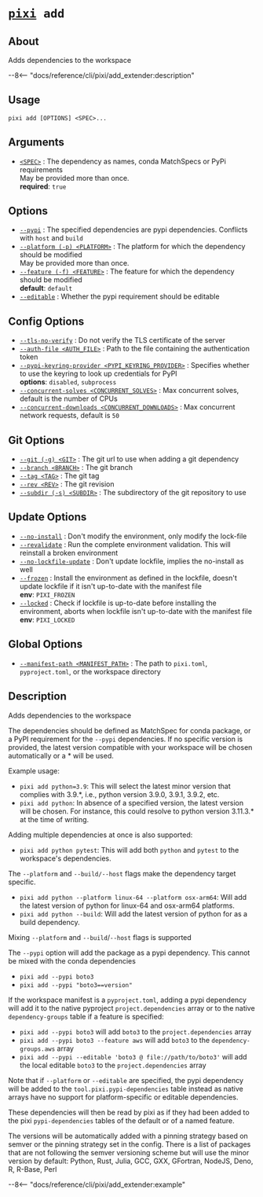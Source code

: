<!--- This file is autogenerated. Do not edit manually! -->
# <code>[pixi](../pixi.md) add</code>

## About
Adds dependencies to the workspace

--8<-- "docs/reference/cli/pixi/add_extender:description"

## Usage
```
pixi add [OPTIONS] <SPEC>...
```

## Arguments
- <a id="arg-<SPEC>" href="#arg-<SPEC>">`<SPEC>`</a>
:  The dependency as names, conda MatchSpecs or PyPi requirements
<br>May be provided more than once.
<br>**required**: `true`

## Options
- <a id="arg---pypi" href="#arg---pypi">`--pypi`</a>
:  The specified dependencies are pypi dependencies. Conflicts with `host` and `build`
- <a id="arg---platform" href="#arg---platform">`--platform (-p) <PLATFORM>`</a>
:  The platform for which the dependency should be modified
<br>May be provided more than once.
- <a id="arg---feature" href="#arg---feature">`--feature (-f) <FEATURE>`</a>
:  The feature for which the dependency should be modified
<br>**default**: `default`
- <a id="arg---editable" href="#arg---editable">`--editable`</a>
:  Whether the pypi requirement should be editable

## Config Options
- <a id="arg---tls-no-verify" href="#arg---tls-no-verify">`--tls-no-verify`</a>
:  Do not verify the TLS certificate of the server
- <a id="arg---auth-file" href="#arg---auth-file">`--auth-file <AUTH_FILE>`</a>
:  Path to the file containing the authentication token
- <a id="arg---pypi-keyring-provider" href="#arg---pypi-keyring-provider">`--pypi-keyring-provider <PYPI_KEYRING_PROVIDER>`</a>
:  Specifies whether to use the keyring to look up credentials for PyPI
<br>**options**: `disabled`, `subprocess`
- <a id="arg---concurrent-solves" href="#arg---concurrent-solves">`--concurrent-solves <CONCURRENT_SOLVES>`</a>
:  Max concurrent solves, default is the number of CPUs
- <a id="arg---concurrent-downloads" href="#arg---concurrent-downloads">`--concurrent-downloads <CONCURRENT_DOWNLOADS>`</a>
:  Max concurrent network requests, default is `50`

## Git Options
- <a id="arg---git" href="#arg---git">`--git (-g) <GIT>`</a>
:  The git url to use when adding a git dependency
- <a id="arg---branch" href="#arg---branch">`--branch <BRANCH>`</a>
:  The git branch
- <a id="arg---tag" href="#arg---tag">`--tag <TAG>`</a>
:  The git tag
- <a id="arg---rev" href="#arg---rev">`--rev <REV>`</a>
:  The git revision
- <a id="arg---subdir" href="#arg---subdir">`--subdir (-s) <SUBDIR>`</a>
:  The subdirectory of the git repository to use

## Update Options
- <a id="arg---no-install" href="#arg---no-install">`--no-install`</a>
:  Don't modify the environment, only modify the lock-file
- <a id="arg---revalidate" href="#arg---revalidate">`--revalidate`</a>
:  Run the complete environment validation. This will reinstall a broken environment
- <a id="arg---no-lockfile-update" href="#arg---no-lockfile-update">`--no-lockfile-update`</a>
:  Don't update lockfile, implies the no-install as well
- <a id="arg---frozen" href="#arg---frozen">`--frozen`</a>
:  Install the environment as defined in the lockfile, doesn't update lockfile if it isn't up-to-date with the manifest file
<br>**env**: `PIXI_FROZEN`
- <a id="arg---locked" href="#arg---locked">`--locked`</a>
:  Check if lockfile is up-to-date before installing the environment, aborts when lockfile isn't up-to-date with the manifest file
<br>**env**: `PIXI_LOCKED`

## Global Options
- <a id="arg---manifest-path" href="#arg---manifest-path">`--manifest-path <MANIFEST_PATH>`</a>
:  The path to `pixi.toml`, `pyproject.toml`, or the workspace directory

## Description
Adds dependencies to the workspace

The dependencies should be defined as MatchSpec for conda package, or a PyPI
requirement for the `--pypi` dependencies. If no specific version is
provided, the latest version compatible with your workspace will be chosen
automatically or a * will be used.

Example usage:

- `pixi add python=3.9`: This will select the latest minor version that
  complies with 3.9.*, i.e., python version 3.9.0, 3.9.1, 3.9.2, etc.
- `pixi add python`: In absence of a specified version, the latest version
  will be chosen. For instance, this could resolve to python version
  3.11.3.* at the time of writing.

Adding multiple dependencies at once is also supported:

- `pixi add python pytest`: This will add both `python` and `pytest` to the
  workspace's dependencies.

The `--platform` and `--build/--host` flags make the dependency target
specific.

- `pixi add python --platform linux-64 --platform osx-arm64`: Will add the
  latest version of python for linux-64 and osx-arm64 platforms.
- `pixi add python --build`: Will add the latest version of python for as a
  build dependency.

Mixing `--platform` and `--build`/`--host` flags is supported

The `--pypi` option will add the package as a pypi dependency. This cannot
be mixed with the conda dependencies

- `pixi add --pypi boto3`
- `pixi add --pypi "boto3==version"`

If the workspace manifest is a `pyproject.toml`, adding a pypi dependency will
add it to the native pyproject `project.dependencies` array or to the native
`dependency-groups` table if a feature is specified:

- `pixi add --pypi boto3` will add `boto3` to the `project.dependencies`
  array
- `pixi add --pypi boto3 --feature aws` will add `boto3` to the
  `dependency-groups.aws` array
- `pixi add --pypi --editable 'boto3 @ file://path/to/boto3'` will add
  the local editable `boto3` to the `project.dependencies` array

Note that if `--platform` or `--editable` are specified, the pypi dependency
will be added to the `tool.pixi.pypi-dependencies` table instead as native
arrays have no support for platform-specific or editable dependencies.

These dependencies will then be read by pixi as if they had been added to
the pixi `pypi-dependencies` tables of the default or of a named feature.

The versions will be automatically added with a pinning strategy based on
semver or the pinning strategy set in the config. There is a list of
packages that are not following the semver versioning scheme but will use
the minor version by default:
Python, Rust, Julia, GCC, GXX, GFortran, NodeJS, Deno, R, R-Base, Perl


--8<-- "docs/reference/cli/pixi/add_extender:example"
